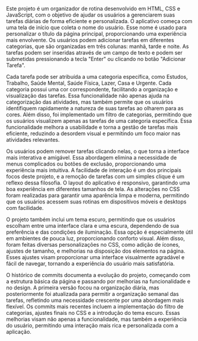Este projeto é um organizador de rotina desenvolvido em HTML, CSS e JavaScript, com o objetivo de ajudar os usuários a gerenciarem suas tarefas diárias de forma eficiente e personalizada. O aplicativo começa com uma tela de início que coleta o nome do usuário. Esse nome é usado para personalizar o título da página principal, proporcionando uma experiência mais envolvente. Os usuários podem adicionar tarefas em diferentes categorias, que são organizadas em três colunas: manhã, tarde e noite. As tarefas podem ser inseridas através de um campo de texto e podem ser submetidas pressionando a tecla "Enter" ou clicando no botão "Adicionar Tarefa".

Cada tarefa pode ser atribuída a uma categoria específica, como Estudos, Trabalho, Saúde Mental, Saúde Física, Lazer, Casa e Urgente. Cada categoria possui uma cor correspondente, facilitando a organização e visualização das tarefas. Essa funcionalidade não apenas ajuda na categorização das atividades, mas também permite que os usuários identifiquem rapidamente a natureza de suas tarefas ao olharem para as cores. Além disso, foi implementado um filtro de categorias, permitindo que os usuários visualizem apenas as tarefas de uma categoria específica. Essa funcionalidade melhora a usabilidade e torna a gestão de tarefas mais eficiente, reduzindo a desordem visual e permitindo um foco maior nas atividades relevantes.

Os usuários podem remover tarefas clicando nelas, o que torna a interface mais interativa e amigável. Essa abordagem elimina a necessidade de menus complicados ou botões de exclusão, proporcionando uma experiência mais intuitiva. A facilidade de interação é um dos principais focos deste projeto, e a remoção de tarefas com um simples clique é um reflexo dessa filosofia. O layout do aplicativo é responsivo, garantindo uma boa experiência em diferentes tamanhos de tela. As alterações no CSS foram realizadas para garantir uma aparência limpa e moderna, permitindo que os usuários acessem suas rotinas em dispositivos móveis e desktops com facilidade.

O projeto também inclui um tema escuro, permitindo que os usuários escolham entre uma interface clara e uma escura, dependendo de sua preferência e das condições de iluminação. Essa opção é especialmente útil em ambientes de pouca luz, proporcionando conforto visual. Além disso, foram feitas diversas personalizações no CSS, como adição de ícones, ajustes de tamanho, e melhorias na disposição dos elementos na página. Esses ajustes visam proporcionar uma interface visualmente agradável e fácil de navegar, tornando a experiência do usuário mais satisfatória.

O histórico de commits documenta a evolução do projeto, começando com a estrutura básica da página e passando por melhorias na funcionalidade e no design. A primeira versão focou na organização diária, mas posteriormente foi atualizada para permitir a organização semanal das tarefas, refletindo uma necessidade crescente por uma abordagem mais flexível. Os commits mais recentes incluem a implementação do filtro de categorias, ajustes finais no CSS e a introdução do tema escuro. Essas melhorias visam não apenas a funcionalidade, mas também a experiência do usuário, permitindo uma interação mais rica e personalizada com a aplicação.
